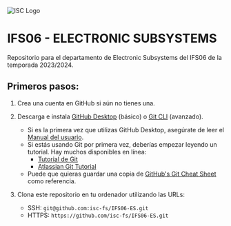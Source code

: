 ![ISC Logo](http://iscracingteam.com/wp-content/uploads/2022/03/Picture5.jpg)

# IFS06 - ELECTRONIC SUBSYSTEMS

Repositorio para el departamento de Electronic Subsystems del IFS06 de la temporada 2023/2024.

## Primeros pasos:
1. Crea una cuenta en GitHub si aún no tienes una.
2. Descarga e instala [GitHub Desktop](https://desktop.github.com/) (básico) o [Git CLI](https://git-scm.com/book/en/v2/Getting-Started-Installing-Git) (avanzado).

    * Si es la primera vez que utilizas GitHub Desktop, asegúrate de leer el [Manual del usuario](https://help.github.com/desktop/guides/).
    * Si estás usando Git por primera vez, deberías empezar leyendo un tutorial. Hay muchos disponibles en línea:
        * [Tutorial de Git](https://git-scm.com/docs/gittutorial)
        * [Atlassian Git Tutorial](https://www.atlassian.com/git/tutorials/)
    * Puede que quieras guardar una copia de [GitHub's Git Cheat Sheet](https://services.github.com/kit/downloads/github-git-cheat-sheet.pdf) como referencia.
    
3. Clona este repositorio en tu ordenador utilizando las URLs:
    * SSH: `git@github.com:isc-fs/IFS06-ES.git`
    * HTTPS: `https://github.com/isc-fs/IFS06-ES.git`

